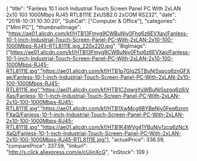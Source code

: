 {
	"title": "Fanless 10.1 inch Industrial Touch Screen Panel PC With 2xLAN 2x10 100 1000Mbps RJ45 RTL8111E 2xUSB2.0 2xCOM RS232",
	"date": "2018-10-31 10:30:20",
	"SubCat": ["Computer & Office"],
	"categories": ["Mini PC"],
	"thumbnailImage": "https://ae01.alicdn.com/kf/HTB13Fmyg9CWBuNjy0Fhq6z6EVXav/Fanless-10-1-inch-Industrial-Touch-Screen-Panel-PC-With-2xLAN-2x10-100-1000Mbps-RJ45-RTL8111E.jpg_220x220.jpg",
	"BigImage": ["https://ae01.alicdn.com/kf/HTB13Fmyg9CWBuNjy0Fhq6z6EVXav/Fanless-10-1-inch-Industrial-Touch-Screen-Panel-PC-With-2xLAN-2x10-100-1000Mbps-RJ45-RTL8111E.jpg","https://ae01.alicdn.com/kf/HTB1p7GIg25TBuNjSspcq6znGFXae/Fanless-10-1-inch-Industrial-Touch-Screen-Panel-PC-With-2xLAN-2x10-100-1000Mbps-RJ45-RTL8111E.jpg","https://ae01.alicdn.com/kf/HTB1C2qwgYuWBuNjSszgq6z8jVXas/Fanless-10-1-inch-Industrial-Touch-Screen-Panel-PC-With-2xLAN-2x10-100-1000Mbps-RJ45-RTL8111E.jpg","https://ae01.alicdn.com/kf/HTB1XwMcg9BYBeNjy0Feq6znmFXaQ/Fanless-10-1-inch-Industrial-Touch-Screen-Panel-PC-With-2xLAN-2x10-100-1000Mbps-RJ45-RTL8111E.jpg","https://ae01.alicdn.com/kf/HTB1K4WVg41YBuNjy1zcq6zNcXXaQ/Fanless-10-1-inch-Industrial-Touch-Screen-Panel-PC-With-2xLAN-2x10-100-1000Mbps-RJ45-RTL8111E.jpg"],
	"actualPrice": 336.59,
	"comparePrice": 337.59,
	"linkurl": "http://s.click.aliexpress.com/e/cUiinXcG",
	"inStock": 109
}
